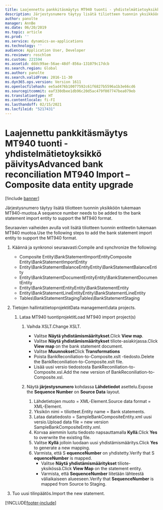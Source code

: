 ```yaml
---
title: Laajennettu pankkitäsmäytys MT940 tuonti - yhdistelmätietoyksikkö päivitys
description: Järjestysnumero täytyy lisätä tiliotteen tuonnin yksikköön tukemaan MT940-muotoa.
author: panolte
manager: AnnBe
ms.date: 06/20/2019
ms.topic: article
ms.prod: ''
ms.service: dynamics-ax-applications
ms.technology: ''
audience: Application User, Developer
ms.reviewer: roschlom
ms.custom: 221594
ms.assetid: dddc99ae-56ae-48df-856a-131079c17dcb
ms.search.region: Global
ms.author: panolte
ms.search.validFrom: 2016-11-30
ms.dyn365.ops.version: Version 1611
ms.openlocfilehash: ee5ad476b10077592c61f6827b5596a1b3e66cd6
ms.sourcegitcommit: eaf330dbee1db96c20d5ac479f007747bea079eb
ms.translationtype: HT
ms.contentlocale: fi-FI
ms.lasthandoff: 02/15/2021
ms.locfileid: "5217431"
---
```

# <a name="advanced-bank-reconciliation-mt940-import--composite-data-entity-upgrade"></a><span data-ttu-id="3d179-103">Laajennettu pankkitäsmäytys MT940 tuonti - yhdistelmätietoyksikkö päivitys</span><span class="sxs-lookup"><span data-stu-id="3d179-103">Advanced bank reconciliation MT940 Import – Composite data entity upgrade</span></span>

[!include [banner](../includes/banner.md)]

<span data-ttu-id="3d179-104">Järjestysnumero täytyy lisätä tiliotteen tuonnin yksikköön tukemaan MT940-muotoa.</span><span class="sxs-lookup"><span data-stu-id="3d179-104">A sequence number needs to be added to the bank statement import entity to support the MT940 format.</span></span> 

<span data-ttu-id="3d179-105">Seuraavien vaiheiden avulla voit lisätä tiliotteen tuonnin entiteetin tukemaan MT940 muotoa.</span><span class="sxs-lookup"><span data-stu-id="3d179-105">Use the following steps to add the bank statement import entity to support the MT940 format.</span></span>

1.  <span data-ttu-id="3d179-106">Käännä ja synkronoi seuraavasti:</span><span class="sxs-lookup"><span data-stu-id="3d179-106">Compile and synchronize the following:</span></span>
    -   <span data-ttu-id="3d179-107">Composite Entity\\BankStatementImportEntity</span><span class="sxs-lookup"><span data-stu-id="3d179-107">Composite Entity\\BankStatementImportEntity</span></span>
    -   <span data-ttu-id="3d179-108">Entity\\BankStatementBalanceEntity</span><span class="sxs-lookup"><span data-stu-id="3d179-108">Entity\\BankStatementBalanceEntity</span></span>
    -   <span data-ttu-id="3d179-109">Entity\\BankStatementDocumentEntity</span><span class="sxs-lookup"><span data-stu-id="3d179-109">Entity\\BankStatementDocumentEntity</span></span>
    -   <span data-ttu-id="3d179-110">Entity\\BankStatementEntity</span><span class="sxs-lookup"><span data-stu-id="3d179-110">Entity\\BankStatementEntity</span></span>
    -   <span data-ttu-id="3d179-111">Entity\\BankStatementLineEntity</span><span class="sxs-lookup"><span data-stu-id="3d179-111">Entity\\BankStatementLineEntity</span></span>
    -   <span data-ttu-id="3d179-112">Tables\\BankStatementStaging</span><span class="sxs-lookup"><span data-stu-id="3d179-112">Tables\\BankStatementStaging</span></span>

2.  <span data-ttu-id="3d179-113">Tietojen hallinta\\tietoprojektit</span><span class="sxs-lookup"><span data-stu-id="3d179-113">Data management\\data projects.</span></span>
    1.  <span data-ttu-id="3d179-114">Lataa MT940 tuontiprojektit</span><span class="sxs-lookup"><span data-stu-id="3d179-114">Load MT940 import project(s)</span></span>
        1.  <span data-ttu-id="3d179-115">Vaihda XSLT.</span><span class="sxs-lookup"><span data-stu-id="3d179-115">Change XSLT.</span></span>
            -   <span data-ttu-id="3d179-116">Valitse **Näytä yhdistämismääritykset**.</span><span class="sxs-lookup"><span data-stu-id="3d179-116">Click **View map**.</span></span>
            -   <span data-ttu-id="3d179-117">Valitse **Näytä yhdistämismääritykset** tiliote-asiakirjassa.</span><span class="sxs-lookup"><span data-stu-id="3d179-117">Click **View map** on the bank statement document.</span></span>
            -   <span data-ttu-id="3d179-118">Valitse **Muunnokset**</span><span class="sxs-lookup"><span data-stu-id="3d179-118">Click **Transformations**</span></span>
            -   <span data-ttu-id="3d179-119">Poista BankReconiliation-to-Composite.xslt -tiedosto.</span><span class="sxs-lookup"><span data-stu-id="3d179-119">Delete the BankReconiliation-to-Composite.xslt file.</span></span>
            -   <span data-ttu-id="3d179-120">Lisää uusi versio tiedostosta BankReconiliation-to-Composite.xsl.</span><span class="sxs-lookup"><span data-stu-id="3d179-120">Add the new version of BankReconiliation-to-Composite.xsl.</span></span>

        2.  <span data-ttu-id="3d179-121">Näytä **järjestysnumero** kohdassa **Lähdetiedot** asettelu.</span><span class="sxs-lookup"><span data-stu-id="3d179-121">Expose the **Sequence Number** on **Source Data** layout.</span></span>
            1.  <span data-ttu-id="3d179-122">Lähdetietojen muoto = XML-Element.</span><span class="sxs-lookup"><span data-stu-id="3d179-122">Source data format = XML-Element.</span></span>
            2.  <span data-ttu-id="3d179-123">Yksikön nimi = tiliotteet.</span><span class="sxs-lookup"><span data-stu-id="3d179-123">Entity name = Bank statements.</span></span>
            3.  <span data-ttu-id="3d179-124">Lataa datatiedosto = SampleBankCompositeEntity.xml uusi versio.</span><span class="sxs-lookup"><span data-stu-id="3d179-124">Upload data file = new version SampleBankCompositeEntity.xml.</span></span>
            4.  <span data-ttu-id="3d179-125">Korvaa aiemmin luotu tiedosto napsauttamalla **Kyllä**.</span><span class="sxs-lookup"><span data-stu-id="3d179-125">Click **Yes** to overwrite the existing file.</span></span>
            5.  <span data-ttu-id="3d179-126">Valitse **Kyllä** jolloin luodaan uusi yhdistämismääritys.</span><span class="sxs-lookup"><span data-stu-id="3d179-126">Click **Yes** to generate a new mapping.</span></span>
            6.  <span data-ttu-id="3d179-127">Varmista, että S **equenceNumber** on yhdistetty.</span><span class="sxs-lookup"><span data-stu-id="3d179-127">Verify that S **equenceNumber** is mapped.</span></span>
                -   <span data-ttu-id="3d179-128">Valitse **Näytä yhdistämismääritykset** tiliote-yksikössä.</span><span class="sxs-lookup"><span data-stu-id="3d179-128">Click **View Map** on the statement entity.</span></span>
                -   <span data-ttu-id="3d179-129">Varmista, että **SequenceNumber** liitetään lähteestä väliaikaiseen alueeseen.</span><span class="sxs-lookup"><span data-stu-id="3d179-129">Verify that **SequenceNumber** is mapped from Source to Staging.</span></span>

3.  <span data-ttu-id="3d179-130">Tuo uusi tilinpäätös.</span><span class="sxs-lookup"><span data-stu-id="3d179-130">Import the new statement.</span></span>






[!INCLUDE[footer-include](../../includes/footer-banner.md)]